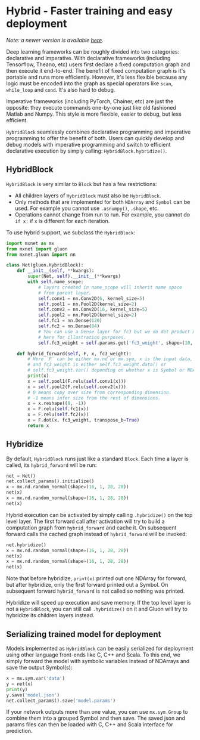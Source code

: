 # Hybrid - Faster training and easy deployment

*Note: a newer version is available [here](http://gluon.mxnet.io/P14-C05-hybridize.html).*

Deep learning frameworks can be roughly divided into two categories: declarative
and imperative. With declarative frameworks (including Tensorflow, Theano, etc)
users first declare a fixed computation graph and then execute it end-to-end.
The benefit of fixed computation graph is it's portable and runs more
efficiently. However, it's less flexible because any logic must be encoded
into the graph as special operators like `scan`, `while_loop` and `cond`.
It's also hard to debug.

Imperative frameworks (including PyTorch, Chainer, etc) are just the opposite:
they execute commands one-by-one just like old fashioned Matlab and Numpy.
This style is more flexible, easier to debug, but less efficient.

`HybridBlock` seamlessly combines declarative programming and imperative programming
to offer the benefit of both. Users can quickly develop and debug models with
imperative programming and switch to efficient declarative execution by simply
calling: `HybridBlock.hybridize()`.

## HybridBlock

`HybridBlock` is very similar to `Block` but has a few restrictions:

- All children layers of `HybridBlock` must also be `HybridBlock`.
- Only methods that are implemented for both `NDArray` and `Symbol` can be used.
  For example you cannot use `.asnumpy()`, `.shape`, etc.
- Operations cannot change from run to run. For example, you cannot do `if x:`
  if `x` is different for each iteration.

To use hybrid support, we subclass the `HybridBlock`:

```python
import mxnet as mx
from mxnet import gluon
from mxnet.gluon import nn

class Net(gluon.HybridBlock):
    def __init__(self, **kwargs):
        super(Net, self).__init__(**kwargs)
        with self.name_scope:
            # layers created in name_scope will inherit name space
            # from parent layer.
            self.conv1 = nn.Conv2D(6, kernel_size=5)
            self.pool1 = nn.Pool2D(kernel_size=2)
            self.conv2 = nn.Conv2D(16, kernel_size=5)
            self.pool2 = nn.Pool2D(kernel_size=2)
            self.fc1 = nn.Dense(120)
            self.fc2 = nn.Dense(84)
            # You can use a Dense layer for fc3 but we do dot product manually
            # here for illustration purposes.
            self.fc3_weight = self.params.get('fc3_weight', shape=(10, 84))

    def hybrid_forward(self, F, x, fc3_weight):
        # Here `F` can be either mx.nd or mx.sym, x is the input data,
        # and fc3_weight is either self.fc3_weight.data() or
        # self.fc3_weight.var() depending on whether x is Symbol or NDArray
        print(x)
        x = self.pool1(F.relu(self.conv1(x)))
        x = self.pool2(F.relu(self.conv2(x)))
        # 0 means copy over size from corresponding dimension.
        # -1 means infer size from the rest of dimensions.
        x = x.reshape((0, -1))
        x = F.relu(self.fc1(x))
        x = F.relu(self.fc2(x))
        x = F.dot(x, fc3_weight, transpose_b=True)
        return x
```

## Hybridize

By default, `HybridBlock` runs just like a standard `Block`. Each time a layer
is called, its `hybrid_forward` will be run:

```python
net = Net()
net.collect_params().initialize()
x = mx.nd.random_normal(shape=(16, 1, 28, 28))
net(x)
x = mx.nd.random_normal(shape=(16, 1, 28, 28))
net(x)
```

Hybrid execution can be activated by simply calling `.hybridize()` on the top
level layer. The first forward call after activation will try to build a
computation graph from `hybrid_forward` and cache it. On subsequent forward
calls the cached graph instead of `hybrid_forward` will be invoked:

```python
net.hybridize()
x = mx.nd.random_normal(shape=(16, 1, 28, 28))
net(x)
x = mx.nd.random_normal(shape=(16, 1, 28, 28))
net(x)
```

Note that before hybridize, `print(x)` printed out one NDArray for forward,
but after hybridize, only the first forward printed out a Symbol. On subsequent
forward `hybrid_forward` is not called so nothing was printed.

Hybridize will speed up execution and save memory. If the top level layer is
not a `HybridBlock`, you can still call `.hybridize()` on it and Gluon will try
to hybridize its children layers instead.

## Serializing trained model for deployment

Models implemented as `HybridBlock` can be easily serialized for deployment
using other language front-ends like C, C++ and Scala. To this end, we simply
forward the model with symbolic variables instead of NDArrays and save the
output Symbol(s):

```python
x = mx.sym.var('data')
y = net(x)
print(y)
y.save('model.json')
net.collect_params().save('model.params')
```

If your network outputs more than one value, you can use `mx.sym.Group` to
combine them into a grouped Symbol and then save. The saved json and params
files can then be loaded with C, C++ and Scala interface for prediction.

<!-- INSERT SOURCE DOWNLOAD BUTTONS -->

